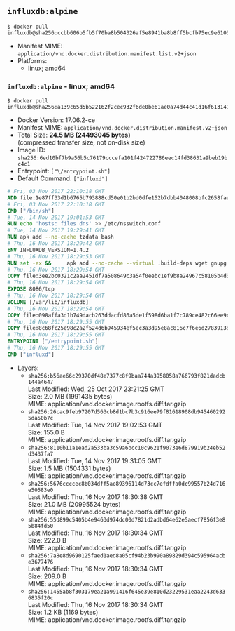 ## `influxdb:alpine`

```console
$ docker pull influxdb@sha256:ccbb606b5fb5f70ba8b504326af5e8941ba8b8ff5bcfb75ec9e6105eff49cd5a
```

-	Manifest MIME: `application/vnd.docker.distribution.manifest.list.v2+json`
-	Platforms:
	-	linux; amd64

### `influxdb:alpine` - linux; amd64

```console
$ docker pull influxdb@sha256:a139c65d5b522162f2cec932f6de0be61ae0a74d44c41d16f613141b7b9ecd85
```

-	Docker Version: 17.06.2-ce
-	Manifest MIME: `application/vnd.docker.distribution.manifest.v2+json`
-	Total Size: **24.5 MB (24493045 bytes)**  
	(compressed transfer size, not on-disk size)
-	Image ID: `sha256:6ed10bf7b9a56b5c76179cccefa101f424722786eec14fd38631a9beb19bc4c1`
-	Entrypoint: `["\/entrypoint.sh"]`
-	Default Command: `["influxd"]`

```dockerfile
# Fri, 03 Nov 2017 22:10:18 GMT
ADD file:1e87ff33d1b6765b793888cd50e01b2bd0dfe152b7dbb4048008bfc2658faea7 in / 
# Fri, 03 Nov 2017 22:10:18 GMT
CMD ["/bin/sh"]
# Tue, 14 Nov 2017 19:01:53 GMT
RUN echo 'hosts: files dns' >> /etc/nsswitch.conf
# Tue, 14 Nov 2017 19:29:41 GMT
RUN apk add --no-cache tzdata bash
# Thu, 16 Nov 2017 18:29:42 GMT
ENV INFLUXDB_VERSION=1.4.2
# Thu, 16 Nov 2017 18:29:53 GMT
RUN set -ex &&     apk add --no-cache --virtual .build-deps wget gnupg tar ca-certificates &&     update-ca-certificates &&     for key in         05CE15085FC09D18E99EFB22684A14CF2582E0C5 ;     do         gpg --keyserver ha.pool.sks-keyservers.net --recv-keys "$key" ||         gpg --keyserver pgp.mit.edu --recv-keys "$key" ||         gpg --keyserver keyserver.pgp.com --recv-keys "$key" ;     done &&     wget -q https://dl.influxdata.com/influxdb/releases/influxdb-${INFLUXDB_VERSION}-static_linux_amd64.tar.gz.asc &&     wget -q https://dl.influxdata.com/influxdb/releases/influxdb-${INFLUXDB_VERSION}-static_linux_amd64.tar.gz &&     gpg --batch --verify influxdb-${INFLUXDB_VERSION}-static_linux_amd64.tar.gz.asc influxdb-${INFLUXDB_VERSION}-static_linux_amd64.tar.gz &&     mkdir -p /usr/src &&     tar -C /usr/src -xzf influxdb-${INFLUXDB_VERSION}-static_linux_amd64.tar.gz &&     rm -f /usr/src/influxdb-*/influxdb.conf &&     chmod +x /usr/src/influxdb-*/* &&     cp -a /usr/src/influxdb-*/* /usr/bin/ &&     rm -rf *.tar.gz* /usr/src /root/.gnupg &&     apk del .build-deps
# Thu, 16 Nov 2017 18:29:54 GMT
COPY file:3ee2bc0321c2aa2451df7a508649c3a54f0eebc1ef9b8a24967c58105b4d3160 in /etc/influxdb/influxdb.conf 
# Thu, 16 Nov 2017 18:29:54 GMT
EXPOSE 8086/tcp
# Thu, 16 Nov 2017 18:29:54 GMT
VOLUME [/var/lib/influxdb]
# Thu, 16 Nov 2017 18:29:54 GMT
COPY file:098affa3d1b749dacb263ddacfd86a5de1f598d6ba1f7c789ce482c66ee9c80b in /entrypoint.sh 
# Thu, 16 Nov 2017 18:29:55 GMT
COPY file:8c68fc25e98c2a2f524d6b945934ef5ec3a3d95e8ac816c7f6e6d2783913da7a in /init-influxdb.sh 
# Thu, 16 Nov 2017 18:29:55 GMT
ENTRYPOINT ["/entrypoint.sh"]
# Thu, 16 Nov 2017 18:29:55 GMT
CMD ["influxd"]
```

-	Layers:
	-	`sha256:b56ae66c29370df48e7377c8f9baa744a3958058a766793f821dadcb144a4647`  
		Last Modified: Wed, 25 Oct 2017 23:21:25 GMT  
		Size: 2.0 MB (1991435 bytes)  
		MIME: application/vnd.docker.image.rootfs.diff.tar.gzip
	-	`sha256:26cac9feb97207d563cb8d1bc7b3c916ee79f81618908db9454602925da50b7c`  
		Last Modified: Tue, 14 Nov 2017 19:02:53 GMT  
		Size: 155.0 B  
		MIME: application/vnd.docker.image.rootfs.diff.tar.gzip
	-	`sha256:8110b11a1ead2a533ba3c59a6bcc10c9621f9073e6d879919b24eb52d3437fa7`  
		Last Modified: Tue, 14 Nov 2017 19:31:05 GMT  
		Size: 1.5 MB (1504331 bytes)  
		MIME: application/vnd.docker.image.rootfs.diff.tar.gzip
	-	`sha256:5676ccccec8b034dff5ae89396114d73cc7efdffa0dc99557b24d716e50583e0`  
		Last Modified: Thu, 16 Nov 2017 18:30:38 GMT  
		Size: 21.0 MB (20995524 bytes)  
		MIME: application/vnd.docker.image.rootfs.diff.tar.gzip
	-	`sha256:55d899c5405b4e9463d974dc00d7821d2adbd64e62e5aecf7856f3e85b84fd50`  
		Last Modified: Thu, 16 Nov 2017 18:30:34 GMT  
		Size: 222.0 B  
		MIME: application/vnd.docker.image.rootfs.diff.tar.gzip
	-	`sha256:7a8e8d9690125faed1aed8a05cf94b23b990a89829d394c595964acbe3677476`  
		Last Modified: Thu, 16 Nov 2017 18:30:34 GMT  
		Size: 209.0 B  
		MIME: application/vnd.docker.image.rootfs.diff.tar.gzip
	-	`sha256:1455ab8f303179ea21a991416f645e39e810d23229531eaa2243d6336835f20c`  
		Last Modified: Thu, 16 Nov 2017 18:30:34 GMT  
		Size: 1.2 KB (1169 bytes)  
		MIME: application/vnd.docker.image.rootfs.diff.tar.gzip

